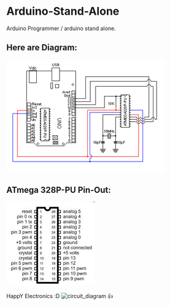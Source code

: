 # Arduino-Stand-Alone
Arduino Programmer / arduino stand alone.


## Here are Diagram:

![circuit_diagram](F91AGLJI0TV1691.MEDIUM.gif "Circuit diagram with component")


## ATmega 328P-PU Pin-Out:

![circuit_diagram](images.jpg "Circuit diagram with component")


HappY Electronics :D 
![circuit_diagram](https://d1bdmzehmfm4xb.cloudfront.net/original/3X/c/9/c920821185a4678f3002517ec0c09ea60bc5e8cf.gif "Circuit diagram with component")
:+1:
